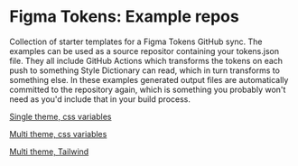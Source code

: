 # Figma Tokens: Example repos
Collection of starter templates for a Figma Tokens GitHub sync. The examples can be used as a source repositor containing your tokens.json file. They all include GitHub Actions which transforms the tokens on each push to something Style Dictionary can read, which in turn transforms to something else. In these examples generated output files are automatically committed to the repository again, which is something you probably won't need as you'd include that in your build process.

[Single theme, css variables](https://github.com/six7/figma-tokens-example)

[Multi theme, css variables](https://github.com/six7/figma-tokens-example-multi)

[Multi theme, Tailwind](https://github.com/six7/figma-tokens-example-tailwindcss)
